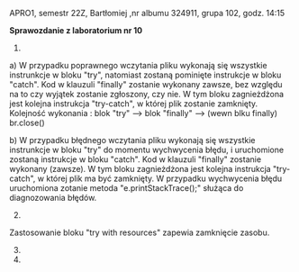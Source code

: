 APRO1, semestr 22Z, Bartłomiej ,nr albumu 324911, grupa 102, godz. 14:15

**Sprawozdanie z laboratorium nr 10**

1.
a) W przypadku poprawnego wczytania pliku wykonają się wszystkie instrunkcje w bloku "try", natomiast zostaną pominięte instrukcje w bloku "catch". Kod w klauzuli "finally" zostanie wykonany zawsze, bez względu na to czy wyjątek zostanie zgłoszony, czy nie. W tym bloku zagnieżdżona jest kolejna instrukcja "try-catch", w której plik zostanie zamknięty. 
Kolejność wykonania : blok "try" --> blok "finally" --> (wewn blku finally) br.close()

b) W przypadku błędnego wczytania pliku wykonają się wszystkie instrunkcje w bloku "try" do momentu wychwycenia błędu, i uruchomione zostaną instrukcje w bloku "catch". Kod w klauzuli "finally" zostanie wykonany (zawsze). W tym bloku zagnieżdżona jest kolejna instrukcja "try-catch", w której plik ma być zamknięty. W przypadku wychwycenia błędu uruchomiona zotanie metoda "e.printStackTrace();" służąca do diagnozowania błędów.

2.
Zastosowanie bloku "try with resources" zapewia zamknięcie zasobu.

3.


4.

